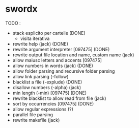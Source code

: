 # swordx 
TODO :
- stack esplicito per cartelle (DONE)
	- visita iterativa
- rewrite help (jack) (DONE)
- rewrite argument interpreter [097475] (DONE)
- rewrite output file location and name, custom name (jack)
- allow maiusc letters and accents [097475]
- allow numbers in words (jack) (DONE)
- allow folder parsing and recursive folder parsing
- allow link parsing (-follow)
- blacklist a file (-explude) (DONE)
- disallow numbers (-alpha) (jack)
- min length (-min) [097475] (DONE)
- rewrite blacklist to allow read from file (jack)
- sort by occurrencies [097475] (DONE)
- allow regular expressions (?)
- parallel file parsing
- rewrite makefile (jack)
